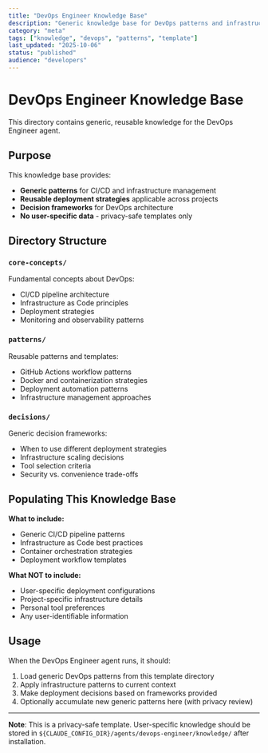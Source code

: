 ```yaml
---
title: "DevOps Engineer Knowledge Base"
description: "Generic knowledge base for DevOps patterns and infrastructure management"
category: "meta"
tags: ["knowledge", "devops", "patterns", "template"]
last_updated: "2025-10-06"
status: "published"
audience: "developers"
---
```


# DevOps Engineer Knowledge Base

This directory contains generic, reusable knowledge for the DevOps Engineer agent.

## Purpose

This knowledge base provides:

- **Generic patterns** for CI/CD and infrastructure management
- **Reusable deployment strategies** applicable across projects
- **Decision frameworks** for DevOps architecture
- **No user-specific data** - privacy-safe templates only

## Directory Structure

### `core-concepts/`

Fundamental concepts about DevOps:

- CI/CD pipeline architecture
- Infrastructure as Code principles
- Deployment strategies
- Monitoring and observability patterns

### `patterns/`

Reusable patterns and templates:

- GitHub Actions workflow patterns
- Docker and containerization strategies
- Deployment automation patterns
- Infrastructure management approaches

### `decisions/`

Generic decision frameworks:

- When to use different deployment strategies
- Infrastructure scaling decisions
- Tool selection criteria
- Security vs. convenience trade-offs

## Populating This Knowledge Base

**What to include:**

- Generic CI/CD pipeline patterns
- Infrastructure as Code best practices
- Container orchestration strategies
- Deployment workflow templates

**What NOT to include:**

- User-specific deployment configurations
- Project-specific infrastructure details
- Personal tool preferences
- Any user-identifiable information

## Usage

When the DevOps Engineer agent runs, it should:

1. Load generic DevOps patterns from this template directory
2. Apply infrastructure patterns to current context
3. Make deployment decisions based on frameworks provided
4. Optionally accumulate new generic patterns here (with privacy review)

---

**Note**: This is a privacy-safe template. User-specific knowledge should be stored in `${CLAUDE_CONFIG_DIR}/agents/devops-engineer/knowledge/` after installation.
